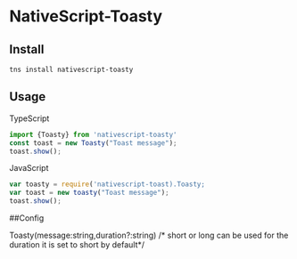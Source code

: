 # NativeScript-Toasty

## Install
`tns install nativescript-toasty`

## Usage

TypeScript

```js
import {Toasty} from 'nativescript-toasty'
const toast = new Toasty("Toast message");
toast.show();
```

JavaScript
```js
var toasty = require('nativescript-toast).Toasty;
var toast = new toasty("Toast message");
toast.show();
```

##Config

Toasty(message:string,duration?:string) /* short or long can be used for the duration it is set to short by default*/
